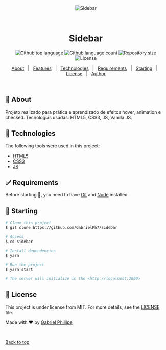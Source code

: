 <div align="center" id="top"> 
  <img src="./fluid.gif" alt="Sidebar" />

  &#xa0;

  <!-- <a href="https://sidebar.netlify.app">Demo</a> -->
</div>

<h1 align="center">Sidebar</h1>

<p align="center">
  <img alt="Github top language" src="https://img.shields.io/github/languages/top/GabrielPh7/sidebar?color=56BEB8">

  <img alt="Github language count" src="https://img.shields.io/github/languages/count/GabrielPh7/sidebar?color=56BEB8">

  <img alt="Repository size" src="https://img.shields.io/github/repo-size/GabrielPh7/sidebar?color=56BEB8">

  <img alt="License" src="https://img.shields.io/github/license/GabrielPh7/sidebar?color=56BEB8">

  <!-- <img alt="Github issues" src="https://img.shields.io/github/issues/GabrielPh7/sidebar?color=56BEB8" /> -->

  <!-- <img alt="Github forks" src="https://img.shields.io/github/forks/GabrielPh7/sidebar?color=56BEB8" /> -->

  <!-- <img alt="Github stars" src="https://img.shields.io/github/stars/GabrielPh7/sidebar?color=56BEB8" /> -->
</p>

<!-- Status -->

<!-- <h4 align="center"> 
	🚧  Sidebar 🚀 Under construction...  🚧
</h4> 

<hr> -->

<p align="center">
  <a href="#dart-about">About</a> &#xa0; | &#xa0; 
  <a href="#sparkles-features">Features</a> &#xa0; | &#xa0;
  <a href="#rocket-technologies">Technologies</a> &#xa0; | &#xa0;
  <a href="#white_check_mark-requirements">Requirements</a> &#xa0; | &#xa0;
  <a href="#checkered_flag-starting">Starting</a> &#xa0; | &#xa0;
  <a href="#memo-license">License</a> &#xa0; | &#xa0;
  <a href="https://github.com/GabrielPh7" target="_blank">Author</a>
</p>

<br>

## :dart: About ##

Projeto realizado para prática e aprendizado de efeitos hover, animation e checked. Tecnologias usadas: 
HTML5, CSS3, JS, Vanilla JS.



## :rocket: Technologies ##

The following tools were used in this project:

- [HTML5](https://expo.io/)
- [CSS3](https://nodejs.org/en/)
- [JS](https://www.javascript.com/)


## :white_check_mark: Requirements ##

Before starting :checkered_flag:, you need to have [Git](https://git-scm.com) and [Node](https://nodejs.org/en/) installed.

## :checkered_flag: Starting ##

```bash
# Clone this project
$ git clone https://github.com/GabrielPh7/sidebar

# Access
$ cd sidebar

# Install dependencies
$ yarn

# Run the project
$ yarn start

# The server will initialize in the <http://localhost:3000>
```

## :memo: License ##

This project is under license from MIT. For more details, see the [LICENSE](LICENSE.md) file.


Made with :heart: by <a href="https://github.com/GabrielPh7" target="_blank">Gabriel Phillipe</a>

&#xa0;

<a href="#top">Back to top</a>
